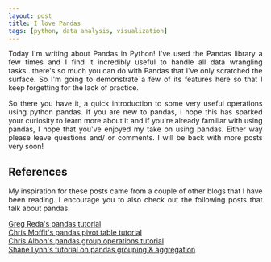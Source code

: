```yaml
---
layout: post
title: I love Pandas
tags: [python, data analysis, visualization]
---
```


<p style="text-align:justify">Today I'm writing about Pandas in Python! I've used the Pandas library a few times and I find it incredibly useful to handle all data wrangling tasks...there's so much you can do with Pandas that I've only scratched the surface. So I'm going to demonstrate a few of its features here so that I keep forgetting for the lack of practice.</p>

<script src="https://gist.github.com/adikamath/c1faad82b66c12e01a6a063b7a923012.js"></script>

<p style="text-align:justify">So there you have it, a quick introduction to some very useful operations using python pandas. If you are new to pandas, I hope this has sparked your curiosity to learn more about it and if you're already familiar with using pandas, I hope that you've enjoyed my take on using pandas. Either way please leave questions and/ or comments. I will be back with more posts very soon!

<h2>References</h2>
<p style="text-align:justify">My inspiration for these posts came from a couple of other blogs that I have been reading. I encourage you to also check out the following posts that talk about pandas:</p>

<div>
<div><a href = "http://www.gregreda.com/2013/10/26/working-with-pandas-dataframes/">Greg Reda's pandas tutorial</a></div>
<div><a href = "http://pbpython.com/pandas-pivot-table-explained.html">Chris Moffit's pandas pivot table tutorial</a></div>
<div><a href = "https://chrisalbon.com/python/pandas_apply_operations_to_groups.html">Chris Albon's pandas group operations tutorial</a></div>
<div><a href = "http://www.shanelynn.ie/summarising-aggregation-and-grouping-data-in-python-pandas/">Shane Lynn's tutorial on pandas grouping & aggregation</a></div>
</div>
<p></p>

